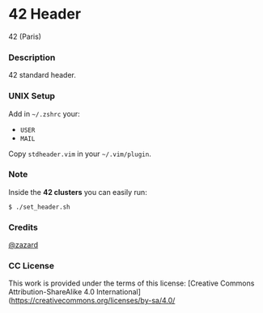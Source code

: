 # **42 Header**

42 (Paris)

### **Description**

42 standard header.

### **UNIX Setup**

Add in `~/.zshrc` your:

+ `USER`
+ `MAIL`

Copy `stdheader.vim` in your `~/.vim/plugin`.

### **Note**

Inside the **42 clusters** you can easily run:

`$ ./set_header.sh`

### **Credits**

[@zazard](https://github.com/zazard)

### **CC License**

This work is provided under the terms of this license: [Creative Commons Attribution-ShareAlike 4.0 International](https://creativecommons.org/licenses/by-sa/4.0/
